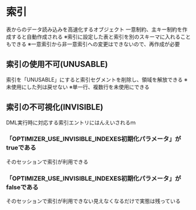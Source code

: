 # 索引
表からのデータ読み込みを高速化するオブジェクト
一意制約、主キー制約を作成すると自動作成される
※索引に設定した表と索引を別のスキーマに入れることもできる
※一意索引から非一意索引への変更はできないので、再作成が必要
## 索引の使用不可(UNUSABLE)
索引を「UNUSABLE」にすると索引セグメントを削除し、領域を解放できる
※未使用にした列は戻せない
※単一行、複数行を未使用にできる
## 索引の不可視化(INVISIBLE)
DML実行時に対応する索引エントリにはんえいされるｍ
### 「OPTIMIZER_USE_INVISIBLE_INDEXES初期化パラメータ」がtrueである
そのセッションで索引が利用できる
### 「OPTIMIZER_USE_INVISIBLE_INDEXES初期化パラメータ」がfalseである
そのセッションで索引が利用できない見えなくなるだけで実態は残っている
